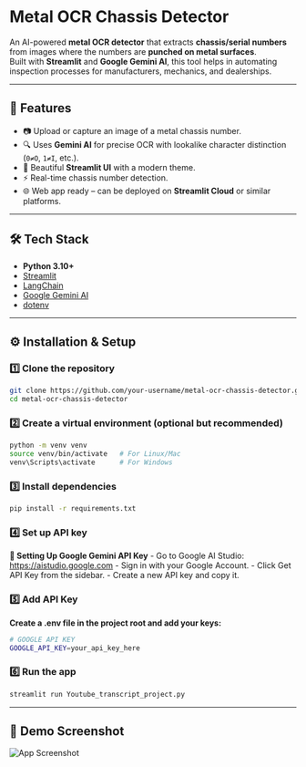 # Metal OCR Chassis Detector

An AI-powered **metal OCR detector** that extracts **chassis/serial numbers** from images where the numbers are **punched on metal surfaces**.  
Built with **Streamlit** and **Google Gemini AI**, this tool helps in automating inspection processes for manufacturers, mechanics, and dealerships.

---

## 🚀 Features
- 📷 Upload or capture an image of a metal chassis number.
- 🔍 Uses **Gemini AI** for precise OCR with lookalike character distinction (`0≠O`, `1≠I`, etc.).
- 🎨 Beautiful **Streamlit UI** with a modern theme.
- ⚡ Real-time chassis number detection.
- 🌐 Web app ready – can be deployed on **Streamlit Cloud** or similar platforms.

---

## 🛠️ Tech Stack
- **Python 3.10+**
- [Streamlit](https://streamlit.io/)
- [LangChain](https://www.langchain.com/)
- [Google Gemini AI](https://ai.google.dev/)
- [dotenv](https://pypi.org/project/python-dotenv/)


---

## ⚙️ Installation & Setup

### 1️⃣ Clone the repository
```bash
git clone https://github.com/your-username/metal-ocr-chassis-detector.git
cd metal-ocr-chassis-detector
```

### 2️⃣ Create a virtual environment (optional but recommended)
```bash
python -m venv venv
source venv/bin/activate   # For Linux/Mac
venv\Scripts\activate      # For Windows
```

### 3️⃣ Install dependencies
```bash
pip install -r requirements.txt
```
### 4️⃣ Set up API key
  **🔑 Setting Up Google Gemini API Key**
      - Go to Google AI Studio: https://aistudio.google.com
      - Sign in with your Google Account.
      - Click Get API Key from the sidebar.
      - Create a new API key and copy it.

### 5️⃣ Add API Key
**Create a .env file in the project root and add your keys:**
```bash
# GOOGLE API KEY
GOOGLE_API_KEY=your_api_key_here
```

### 6️⃣ Run the app
```bash
streamlit run Youtube_transcript_project.py
```
---

## 📸 Demo Screenshot
![App Screenshot](assets/screenshot.png)





